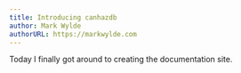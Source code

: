 ```yaml
---
title: Introducing canhazdb
author: Mark Wylde
authorURL: https://markwylde.com
---
```


Today I finally got around to creating the documentation site.
